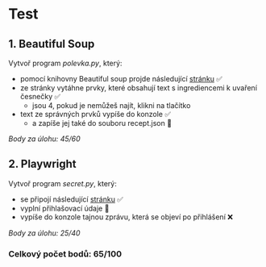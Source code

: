 # Test

## 1. Beautiful Soup

Vytvoř program _polevka.py_, který:

-   pomocí knihovny Beautiful soup projde následující [stránku](<[url](https://js-trebesin.github.io/bsoup-exam/)>) ✅
-   ze stránky vytáhne prvky, které obsahují text s ingrediencemi k uvaření česnečky ✅
    -   jsou 4, pokud je nemůžeš najít, klikni na tlačítko
-   text ze správných prvků vypíše do konzole ✅
    -   a zapíše jej také do souboru recept.json 🚩

_Body za úlohu: 45/60_

## 2. Playwright

Vytvoř program _secret.py_, který:

-   se připojí následující [stránku](<[url](https://js-trebesin.github.io/playwright-exam/)>) ✅
-   vyplní přihlašovací údaje 🚩
-   vypíše do konzole tajnou zprávu, která se objeví po přihlášení ❌

_Body za úlohu: 25/40_

### Celkový počet bodů: 65/100
